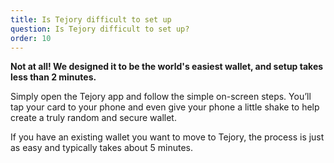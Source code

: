 ```yaml
---
title: Is Tejory difficult to set up
question: Is Tejory difficult to set up?
order: 10
---
```

**Not at all! We designed it to be the world's easiest wallet, and setup takes less than 2 minutes.**

Simply open the Tejory app and follow the simple on-screen steps. You’ll tap your card to your phone and even give your phone a little shake to help create a truly random and secure wallet.

If you have an existing wallet you want to move to Tejory, the process is just as easy and typically takes about 5 minutes.
